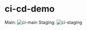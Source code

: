 # ci-cd-demo

Main: ![ci-main](https://github.com/dtturcotte/ci-cd-demo/actions/workflows/main.yml/badge.svg?branch=main)
Staging: ![ci-staging](https://github.com/dtturcotte/ci-cd-demo/actions/workflows/main.yml/badge.svg?branch=staging)
